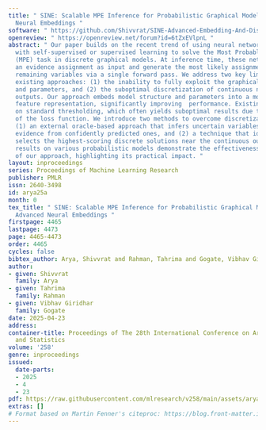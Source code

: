 ```yaml
---
title: " SINE: Scalable MPE Inference for Probabilistic Graphical Models using Advanced
  Neural Embeddings "
software: " https://github.com/Shivvrat/SINE-Advanced-Embedding-And-Discretization-For-MPE-in-PGMs "
openreview: " https://openreview.net/forum?id=6tZxEVlpnL "
abstract: " Our paper builds on the recent trend of using neural networks trained
  with self-supervised or supervised learning to solve the Most Probable Explanation
  (MPE) task in discrete graphical models. At inference time, these networks take
  an evidence assignment as input and generate the most likely assignment for the
  remaining variables via a single forward pass. We address two key limitations of
  existing approaches: (1) the inability to fully exploit the graphical model’s structure
  and parameters, and (2) the suboptimal discretization of continuous neural network
  outputs. Our approach embeds model structure and parameters into a more expressive
  feature representation, significantly improving  performance. Existing methods rely
  on standard thresholding, which often yields suboptimal results due to the non-convexity
  of the loss function. We introduce two methods to overcome discretization challenges:
  (1) an external oracle-based approach that infers uncertain variables using additional
  evidence from confidently predicted ones, and (2) a technique that identifies and
  selects the highest-scoring discrete solutions near the continuous output. Experimental
  results on various probabilistic models demonstrate the effectiveness and scalability
  of our approach, highlighting its practical impact. "
layout: inproceedings
series: Proceedings of Machine Learning Research
publisher: PMLR
issn: 2640-3498
id: arya25a
month: 0
tex_title: " SINE: Scalable MPE Inference for Probabilistic Graphical Models using
  Advanced Neural Embeddings "
firstpage: 4465
lastpage: 4473
page: 4465-4473
order: 4465
cycles: false
bibtex_author: Arya, Shivvrat and Rahman, Tahrima and Gogate, Vibhav Giridhar
author:
- given: Shivvrat
  family: Arya
- given: Tahrima
  family: Rahman
- given: Vibhav Giridhar
  family: Gogate
date: 2025-04-23
address:
container-title: Proceedings of The 28th International Conference on Artificial Intelligence
  and Statistics
volume: '258'
genre: inproceedings
issued:
  date-parts:
  - 2025
  - 4
  - 23
pdf: https://raw.githubusercontent.com/mlresearch/v258/main/assets/arya25a/arya25a.pdf
extras: []
# Format based on Martin Fenner's citeproc: https://blog.front-matter.io/posts/citeproc-yaml-for-bibliographies/
---
```

